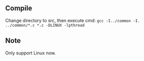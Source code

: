 ## Compile

Change directory to src, then execute cmd:
	```
	gcc -I../common -I. ../common/*.c *.c -DLINUX -lpthread
	```

## Note

Only support Linux now.
